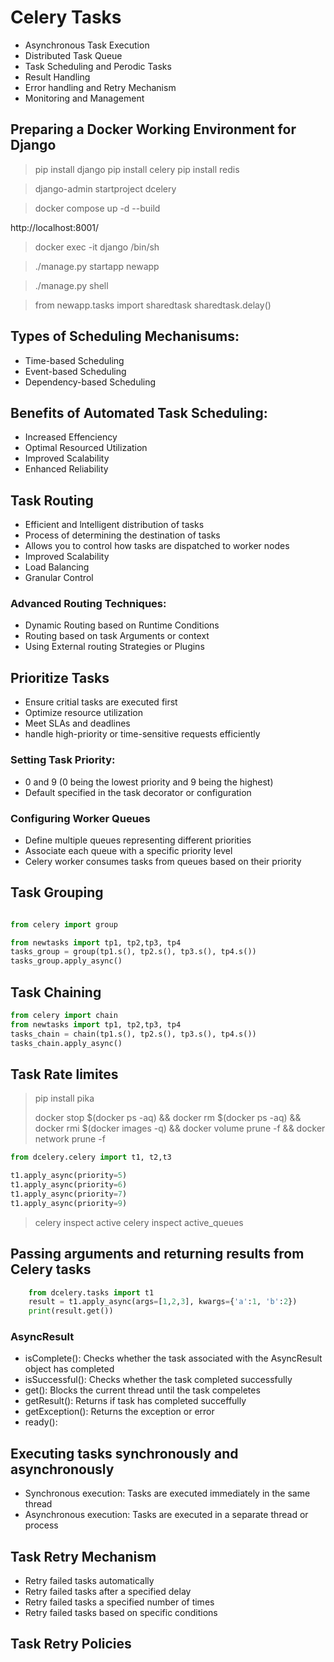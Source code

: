     

# Celery Tasks

+ Asynchronous Task Execution
+ Distributed Task Queue
+ Task Scheduling and Perodic Tasks
+ Result Handling
+ Error handling and Retry Mechanism
+ Monitoring and Management

## Preparing a Docker Working Environment for Django

> pip install django
> pip install celery
> pip install redis

> django-admin startproject dcelery

> docker compose up -d --build

http://localhost:8001/

> docker exec -it django /bin/sh

> ./manage.py startapp newapp

> ./manage.py shell

> from newapp.tasks import sharedtask
> sharedtask.delay()

## Types of Scheduling Mechanisums:

+ Time-based Scheduling
+ Event-based Scheduling
+ Dependency-based Scheduling

## Benefits of Automated Task Scheduling:

+ Increased Effenciency
+ Optimal Resourced Utilization
+ Improved Scalability
+ Enhanced Reliability

## Task Routing


+ Efficient and lntelligent distribution of tasks
+ Process of determining the destination of tasks
+ Allows you to control how tasks are dispatched to worker nodes
+ Improved Scalability
+ Load Balancing
+ Granular Control

### Advanced Routing Techniques:

+ Dynamic Routing based on Runtime Conditions
+ Routing based on task Arguments or context
+ Using External routing Strategies or Plugins

## Prioritize Tasks

+ Ensure critial tasks are executed first
+ Optimize resource utilization
+ Meet SLAs and deadlines
+ handle high-priority or time-sensitive requests efficiently

### Setting Task Priority:

+ 0 and 9 (0 being the lowest priority and 9 being the highest)
+ Default specified in the task decorator or configuration

### Configuring Worker Queues

+ Define multiple queues representing different priorities
+ Associate each queue with a specific priority level
+ Celery worker consumes tasks from queues based on their priority


## Task Grouping

```python

from celery import group

from newtasks import tp1, tp2,tp3, tp4
tasks_group = group(tp1.s(), tp2.s(), tp3.s(), tp4.s())
tasks_group.apply_async()
```

## Task Chaining



```python
from celery import chain
from newtasks import tp1, tp2,tp3, tp4
tasks_chain = chain(tp1.s(), tp2.s(), tp3.s(), tp4.s())
tasks_chain.apply_async()
```

## Task Rate limites


> pip install pika
>
> docker stop $(docker ps -aq) && docker rm $(docker ps -aq) && docker rmi $(docker images -q) && docker volume prune -f && docker network prune -f


```python
from dcelery.celery import t1, t2,t3

t1.apply_async(priority=5)
t1.apply_async(priority=6)
t1.apply_async(priority=7)
t1.apply_async(priority=9)

```

> celery inspect active
> celery inspect active_queues

## Passing arguments and returning results from Celery tasks


```python
    from dcelery.tasks import t1
    result = t1.apply_async(args=[1,2,3], kwargs={'a':1, 'b':2})
    print(result.get())
```

### AsyncResult

+ isComplete(): Checks whether the task associated with the AsyncResult object has completed
+ isSuccessful(): Checks whether the task completed successfully
+ get(): Blocks the current thread until the task compeletes
+ getResult(): Returns if task has completed succeffully
+ getException(): Returns the exception or error
+ ready(): 

## Executing tasks synchronously and asynchronously

+ Synchronous execution: Tasks are executed immediately in the same thread
+ Asynchronous execution: Tasks are executed in a separate thread or process

## Task Retry Mechanism

+ Retry failed tasks automatically
+ Retry failed tasks after a specified delay
+ Retry failed tasks a specified number of times
+ Retry failed tasks based on specific conditions

## Task Retry Policies


